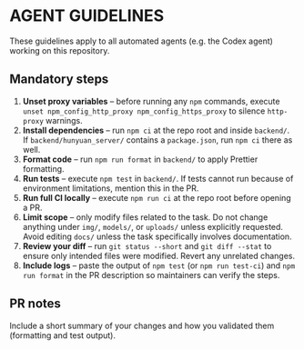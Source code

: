 # AGENT GUIDELINES

These guidelines apply to all automated agents (e.g. the Codex agent) working on this repository.

## Mandatory steps

1. **Unset proxy variables** – before running any `npm` commands, execute `unset npm_config_http_proxy npm_config_https_proxy` to silence `http-proxy` warnings.
2. **Install dependencies** – run `npm ci` at the repo root and inside `backend/`. If `backend/hunyuan_server/` contains a `package.json`, run `npm ci` there as well.
3. **Format code** – run `npm run format` in `backend/` to apply Prettier formatting.
4. **Run tests** – execute `npm test` in `backend/`. If tests cannot run because of environment limitations, mention this in the PR.
5. **Run full CI locally** – execute `npm run ci` at the repo root before opening a PR.
6. **Limit scope** – only modify files related to the task. Do not change anything under `img/`, `models/`, or `uploads/` unless explicitly requested. Avoid editing `docs/` unless the task specifically involves documentation.
7. **Review your diff** – run `git status --short` and `git diff --stat` to ensure only intended files were modified. Revert any unrelated changes.
8. **Include logs** – paste the output of `npm test` (or `npm run test-ci`) and `npm run format` in the PR description so maintainers can verify the steps.

## PR notes

Include a short summary of your changes and how you validated them (formatting and test output).
